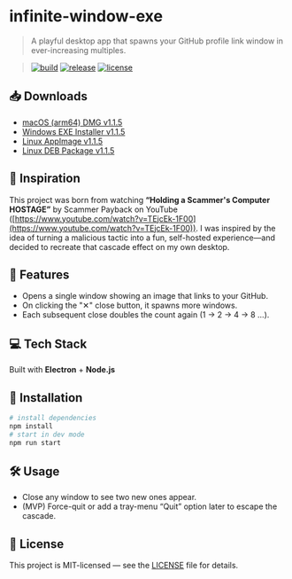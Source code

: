 # infinite-window-exe

> A playful desktop app that spawns your GitHub profile link window in ever-increasing multiples.

> [![build](https://github.com/zsuh3/infinite-window-exe/actions/workflows/ci.yml/badge.svg)](https://github.com/zsuh3/infinite-window-exe/actions)
> [![release](https://img.shields.io/github/v/release/zsuh3/infinite-window-exe.svg)](https://github.com/zsuh3/infinite-window-exe/releases)
> [![license](https://img.shields.io/badge/license-MIT-blue.svg)](LICENSE)

## 📥 Downloads

- [macOS (arm64) DMG v1.1.5](https://github.com/zsuh3/infinite-window-exe/releases/download/v1.1.5/Infinite.Window.EXE-1.1.5-arm64.dmg)
- [Windows EXE Installer v1.1.5](https://github.com/zsuh3/infinite-window-exe/releases/download/v1.1.5/Infinite.Window.EXE.Setup.1.1.5.exe)
- [Linux AppImage v1.1.5](https://github.com/zsuh3/infinite-window-exe/releases/download/v1.1.5/Infinite.Window.EXE-1.1.5.AppImage)
- [Linux DEB Package v1.1.5](https://github.com/zsuh3/infinite-window-exe/releases/download/v1.1.5/infinite-window-exe_1.1.5_amd64.deb)

## 🎯 Inspiration

This project was born from watching **“Holding a Scammer's Computer HOSTAGE”** by Scammer Payback on YouTube ([https://www.youtube.com/watch?v=TEjcEk-1F00](https://www.youtube.com/watch?v=TEjcEk-1F00)). I was inspired by the idea of turning a malicious tactic into a fun, self-hosted experience—and decided to recreate that cascade effect on my own desktop.

## 🚀 Features

- Opens a single window showing an image that links to your GitHub.
- On clicking the "✕" close button, it spawns more windows.
- Each subsequent close doubles the count again (1 → 2 → 4 → 8 …).

## 💻 Tech Stack

Built with **Electron** + **Node.js**

## 🔧 Installation

```bash
# install dependencies
npm install
# start in dev mode
npm run start
```

## 🛠 Usage

* Close any window to see two new ones appear.
* (MVP) Force-quit or add a tray-menu “Quit” option later to escape the cascade.

## 📄 License

This project is MIT-licensed — see the [LICENSE](LICENSE) file for details.
